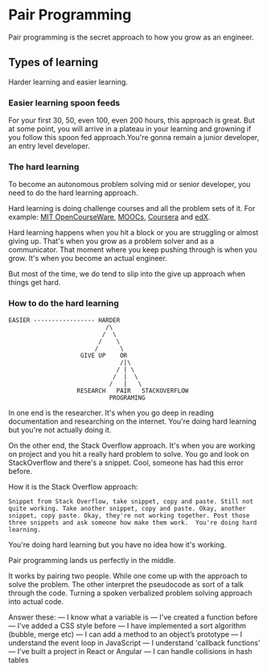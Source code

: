 # Pair Programming

Pair programming is the secret approach to how you grow as an engineer.

## Types of learning 
Harder learning and easier learning. 

### Easier learning spoon feeds

For your first 30, 50, even 100, even 200 hours, this approach is great. But at some point, you will arrive in a plateau in your learning and growning if you follow this spoon fed approach.You're gonna remain a junior developer, an entry level developer. 

### The hard learning

To become an autonomous problem solving mid or senior developer, you need to do the hard learning approach.

Hard learning is doing challenge courses and all the problem sets of it. For example: [MIT OpenCourseWare](https://ocw.mit.edu/index.htm), [MOOCs](http://mooc.org/), [Coursera](https://www.coursera.org/) and [edX](https://www.edx.org/). 

Hard learning happens when you hit a block or you are struggling or almost giving up. That's when you grow as a problem solver and as a communicator. That moment where you keep pushing through is when you grow. It's when you become an actual engineer.

But most of the time, we do tend to slip into the give up approach when things get hard.

### How to do the hard learning

    EASIER ----------------- HARDER    
                               /\
                              /  \
                             /    \
                            /      \
                        GIVE UP    OR
                                   /|\
                                  / | \
                                 /  |  \
                                /   |   \
                       RESEARCH   PAIR   STACKOVERFLOW
                                PROGRAMING
 


In one end is the researcher. It's when you go deep in reading documentation and researching on the internet. You're doing hard learning but you're not actually doing it.

On the other end, the Stack Overflow approach. It's when you are working on project and you hit a really hard problem to solve. You go and look on StackOverflow and there's a snippet. Cool, someone has had this error before.

How it is the Stack Overflow approach:

    Snippet from Stack Overflow, take snippet, copy and paste. Still not quite working. Take another snippet, copy and paste. Okay, another snippet, copy paste. Okay, they're not working together. Post those three snippets and ask someone how make them work.  You're doing hard learning.

You're doing hard learning but you have no idea how it's working.

Pair programming lands us perfectly in the middle.

It works by pairing two people. While one come up with the approach to solve the problem. The other interpret the pseudocode as sort of a talk through the code. Turning a spoken verbalized problem solving approach into actual code.

Answer these:
— I know what a variable is
— I've created a function before
— I've added a CSS style before
— I have implemented a sort algorithm (bubble, merge etc)
— I can add a method to an object’s prototype
— I understand the event loop in JavaScript
— I understand 'callback functions'
— I've built a project in React or Angular
— I can handle collisions in hash tables